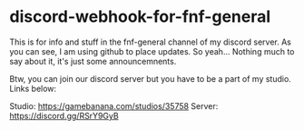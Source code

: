 # discord-webhook-for-fnf-general

This is for info and stuff in the fnf-general channel of my discord server.
As you can see, I am using github to place updates.
So yeah... Nothing much to say about it, it's just some announcemnents.

Btw, you can join our discord server but you have to be a part of my studio.
Links below:

Studio: https://gamebanana.com/studios/35758
Server: https://discord.gg/RSrY9GyB
